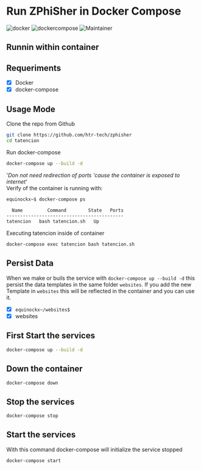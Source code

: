 # Run ZPhiSher in Docker Compose

![docker](https://img.shields.io/badge/Docker-v19.03.12-blue?style=plastic&logo=docker)
![dockercompose](https://img.shields.io/badge/Docker_Compose-v1.25.4-orange?style=plastic&logo=docker)
![Maintainer](https://img.shields.io/badge/Maintainer-Equinockx-success?style=plastic&logo=terraform)


## Runnin within container


## Requeriments

- [X] Docker
- [X] docker-compose

## Usage Mode

Clone the repo from Github
```bash
git clone https://github.com/htr-tech/zphisher
cd tatencion
```

Run docker-compose

```bash
docker-compose up --build -d
```
'_Don not need redirection of ports 'cause the container is exposed to internet_' <br>
Verify of the container is running with:

```bash
equinockx~$ docker-compose ps

  Name         Command        State   Ports
-------------------------------------------
tatencion   bash tatencion.sh   Up           

```


Executing tatencion inside of container

```bash
docker-compose exec tatencion bash tatencion.sh
```

## Persist Data

When we make or buils the service with `docker-compose up --build -d` this persist the data templates in the same folder `websites`.
If you add the new Template in `websites` this will be reflected in the container and you can use it.

- [X] `equinockx~/websites$`
- [X] websites

## First Start the services

```bash
docker-compose up --build -d
```
## Down the container
```bash
docker-compose down
```
## Stop the services

```bash
docker-compose stop
```
## Start the services

With this command docker-compose will initialize the service stopped

```bash
docker-compose start
```
